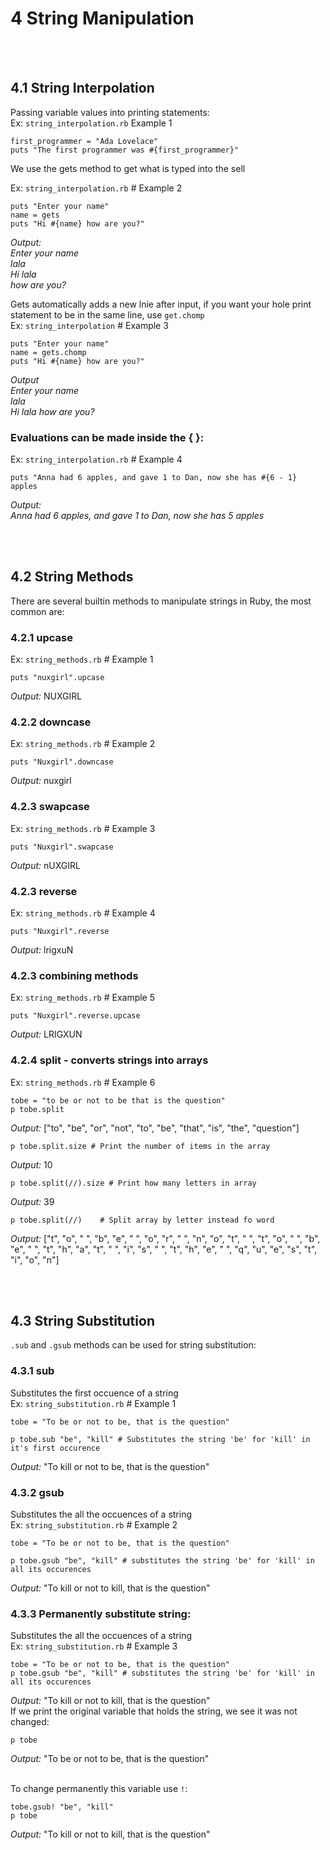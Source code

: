 # 4 String Manipulation  



<br/><br/>
## 4.1 String Interpolation  

Passing variable values into printing statements:  
Ex: `string_interpolation.rb` Example 1  

```
first_programmer = "Ada Lovelace"
puts "The first programmer was #{first_programmer}"
```  

We use the gets method to get what is typed into the sell   

Ex: `string_interpolation.rb` # Example 2   
```
puts "Enter your name"
name = gets 
puts "Hi #{name} how are you?"
```
*Output:*  
*Enter your name  
lala  
Hi lala             
 how are you?*

Gets automatically adds a new lnie after input, if you want your hole print statement to be in the same line, use `get.chomp`    
Ex: `string_interpolation` # Example 3
```
puts "Enter your name"
name = gets.chomp
puts "Hi #{name} how are you?"
```
*Output*  
*Enter your name  
lala  
Hi lala how are you?*    


### Evaluations can be made inside the { }:  
Ex: `string_interpolation.rb` # Example 4
```
puts "Anna had 6 apples, and gave 1 to Dan, now she has #{6 - 1} apples
```
*Output:*  
*Anna had 6 apples, and gave 1 to Dan, now she has 5 apples*  

<br/><br/>
## 4.2 String Methods
There are several builtin methods to manipulate strings in Ruby, the most common are:  


### 4.2.1 upcase
Ex: `string_methods.rb` # Example 1

```
puts "nuxgirl".upcase
```
*Output:*  NUXGIRL  

### 4.2.2 downcase  
Ex: `string_methods.rb` # Example 2
```
puts "Nuxgirl".downcase
```
*Output:* nuxgirl  


### 4.2.3 swapcase
Ex: `string_methods.rb` # Example 3
```
puts "Nuxgirl".swapcase
```
*Output:* nUXGIRL  


### 4.2.3 reverse
Ex: `string_methods.rb` # Example 4
```
puts "Nuxgirl".reverse
```
*Output:* lrigxuN  


### 4.2.3 combining methods
Ex: `string_methods.rb` # Example 5
```
puts "Nuxgirl".reverse.upcase
```
*Output:* LRIGXUN  


### 4.2.4 split - converts strings into arrays
Ex: `string_methods.rb` # Example 6
```
tobe = "to be or not to be that is the question"
p tobe.split
```
*Output:* ["to", "be", "or", "not", "to", "be", "that", "is", "the", "question"]  

```
p tobe.split.size # Print the number of items in the array
```  
*Output:* 10  

```
p tobe.split(//).size # Print how many letters in array
```  
*Output:* 39

```
p tobe.split(//)    # Split array by letter instead fo word
```
*Output:* ["t", "o", " ", "b", "e", " ", "o", "r", " ", "n", "o", "t", " ", "t", "o", " ", "b", "e", " ", "t", "h", "a", "t", " ", "i", "s", " ", "t", "h", "e", " ", "q", "u", "e", "s", "t", "i", "o", "n"]



<br/><br/>
## 4.3 String Substitution  
`.sub` and `.gsub` methods can be used for string substitution:

### 4.3.1 sub
Substitutes the first occuence of a string  
Ex: `string_substitution.rb` # Example 1
```
tobe = "To be or not to be, that is the question"

p tobe.sub "be", "kill" # Substitutes the string 'be' for 'kill' in it's first occurence
```
*Output:*  "To kill or not to be, that is the question"


### 4.3.2 gsub
Substitutes the all the occuences of a string  
Ex: `string_substitution.rb` # Example 2
```
tobe = "To be or not to be, that is the question"

p tobe.gsub "be", "kill" # substitutes the string 'be' for 'kill' in all its occurences
```
*Output:*  "To kill or not to kill, that is the question"


### 4.3.3 Permanently substitute string:
Substitutes the all the occuences of a string  
Ex: `string_substitution.rb` # Example 3
```
tobe = "To be or not to be, that is the question"
p tobe.gsub "be", "kill" # substitutes the string 'be' for 'kill' in all its occurences
```
*Output:*  "To kill or not to kill, that is the question"  
If we print the original variable that holds the string, we see it was not changed:  
```
p tobe
```
*Output:*  "To be or not to be, that is the question"  
<br/>

To change permanently this variable use `!`:  
```
tobe.gsub! "be", "kill"
p tobe
```
*Output:*  "To kill or not to kill, that is the question"  